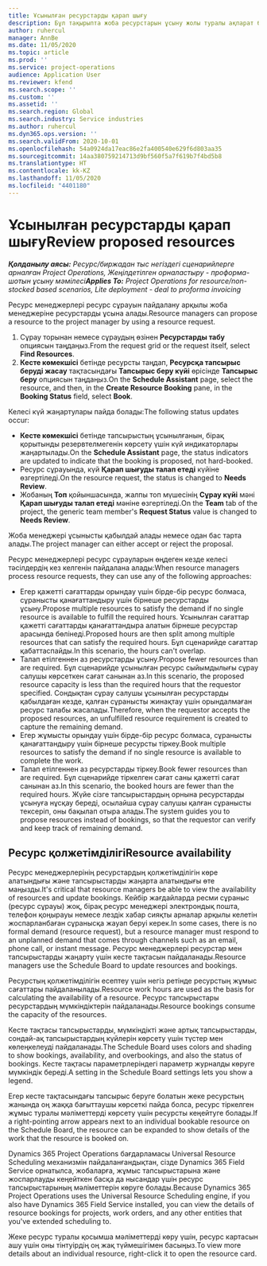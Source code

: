 ```yaml
---
title: Ұсынылған ресурстарды қарап шығу
description: Бұл тақырыпта жоба ресурстарын ұсыну жолы туралы ақпарат берілген.
author: ruhercul
manager: AnnBe
ms.date: 11/05/2020
ms.topic: article
ms.prod: ''
ms.service: project-operations
audience: Application User
ms.reviewer: kfend
ms.search.scope: ''
ms.custom: ''
ms.assetid: ''
ms.search.region: Global
ms.search.industry: Service industries
ms.author: ruhercul
ms.dyn365.ops.version: ''
ms.search.validFrom: 2020-10-01
ms.openlocfilehash: 54a0924da17eac86e2fa400540e629f6d803aa35
ms.sourcegitcommit: 14aa380759214713d9bf560f5a7f619b7f4bd5b8
ms.translationtype: HT
ms.contentlocale: kk-KZ
ms.lasthandoff: 11/05/2020
ms.locfileid: "4401180"
---
```

# <a name="review-proposed-resources"></a><span data-ttu-id="d3fbf-103">Ұсынылған ресурстарды қарап шығу</span><span class="sxs-lookup"><span data-stu-id="d3fbf-103">Review proposed resources</span></span>

<span data-ttu-id="d3fbf-104">_**Қолданылу аясы:** Ресурс/биржадан тыс негіздегі сценарийлерге арналған Project Operations, Жеңілдетілген орналастыру - проформа-шотын ұсыну мәмілесі_</span><span class="sxs-lookup"><span data-stu-id="d3fbf-104">_**Applies To:** Project Operations for resource/non-stocked based scenarios, Lite deployment - deal to proforma invoicing_</span></span>

<span data-ttu-id="d3fbf-105">Ресурс менеджерлері ресурс сұрауын пайдалану арқылы жоба менеджеріне ресурстарды ұсына алады.</span><span class="sxs-lookup"><span data-stu-id="d3fbf-105">Resource managers can propose a resource to the project manager by using a resource request.</span></span>

1. <span data-ttu-id="d3fbf-106">Сұрау торынан немесе сұраудың өзінен **Ресурстарды табу** опциясын таңдаңыз.</span><span class="sxs-lookup"><span data-stu-id="d3fbf-106">From the request grid or the request itself, select **Find Resources**.</span></span>
2. <span data-ttu-id="d3fbf-107">**Кесте көмекшісі** бетінде ресурсты таңдап, **Ресурсқа тапсырыс беруді жасау** тақтасындағы **Тапсырыс беру күйі** өрісінде **Тапсырыс беру** опциясын таңдаңыз.</span><span class="sxs-lookup"><span data-stu-id="d3fbf-107">On the **Schedule Assistant** page, select the resource, and then, in the **Create Resource Booking** pane, in the **Booking Status** field, select **Book**.</span></span>

<span data-ttu-id="d3fbf-108">Келесі күй жаңартулары пайда болады:</span><span class="sxs-lookup"><span data-stu-id="d3fbf-108">The following status updates occur:</span></span>

- <span data-ttu-id="d3fbf-109">**Кесте көмекшісі** бетінде тапсырыстың ұсынылғанын, бірақ қорытынды резервтелмегенін көрсету үшін күй индикаторлары жаңартылады.</span><span class="sxs-lookup"><span data-stu-id="d3fbf-109">On the **Schedule Assistant** page, the status indicators are updated to indicate that the booking is proposed, not hard-booked.</span></span>
- <span data-ttu-id="d3fbf-110">Ресурс сұрауында, күй **Қарап шығуды талап етеді** күйіне өзгертіледі.</span><span class="sxs-lookup"><span data-stu-id="d3fbf-110">On the resource request, the status is changed to **Needs Review**.</span></span>
- <span data-ttu-id="d3fbf-111">Жобаның **Топ** қойыншасында, жалпы топ мүшесінің **Сұрау күйі** мәні **Қарап шығуды талап етеді** мәніне өзгертіледі.</span><span class="sxs-lookup"><span data-stu-id="d3fbf-111">On the **Team** tab of the project, the generic team member's **Request Status** value is changed to **Needs Review**.</span></span>

<span data-ttu-id="d3fbf-112">Жоба менеджері ұсынысты қабылдай алады немесе одан бас тарта алады.</span><span class="sxs-lookup"><span data-stu-id="d3fbf-112">The project manager can either accept or reject the proposal.</span></span>

<span data-ttu-id="d3fbf-113">Ресурс менеджерлері ресурс сұрауларын өңдеген кезде келесі тәсілдердің кез келгенін пайдалана алады:</span><span class="sxs-lookup"><span data-stu-id="d3fbf-113">When resource managers process resource requests, they can use any of the following approaches:</span></span>

- <span data-ttu-id="d3fbf-114">Егер қажетті сағаттарды орындау үшін бірде-бір ресурс болмаса, сұранысты қанағаттандыру үшін бірнеше ресурстарды ұсыну.</span><span class="sxs-lookup"><span data-stu-id="d3fbf-114">Propose multiple resources to satisfy the demand if no single resource is available to fulfill the required hours.</span></span> <span data-ttu-id="d3fbf-115">Ұсынылған сағаттар қажетті сағаттарды қанағаттандыра алатын бірнеше ресурстар арасында бөлінеді.</span><span class="sxs-lookup"><span data-stu-id="d3fbf-115">Proposed hours are then split among multiple resources that can satisfy the required hours.</span></span> <span data-ttu-id="d3fbf-116">Бұл сценарийде сағаттар қабаттаспайды.</span><span class="sxs-lookup"><span data-stu-id="d3fbf-116">In this scenario, the hours can't overlap.</span></span>
- <span data-ttu-id="d3fbf-117">Талап етілгеннен аз ресурстарды ұсыну.</span><span class="sxs-lookup"><span data-stu-id="d3fbf-117">Propose fewer resources than are required.</span></span> <span data-ttu-id="d3fbf-118">Бұл сценарийде ұсынылған ресурс сыйымдылығы сұрау салушы көрсеткен сағат санынан аз.</span><span class="sxs-lookup"><span data-stu-id="d3fbf-118">In this scenario, the proposed resource capacity is less than the required hours that the requestor specified.</span></span> <span data-ttu-id="d3fbf-119">Сондықтан сұрау салушы ұсынылған ресурстарды қабылдаған кезде, қалған сұранысты жинақтау үшін орындалмаған ресурс талабы жасалады.</span><span class="sxs-lookup"><span data-stu-id="d3fbf-119">Therefore, when the requestor accepts the proposed resources, an unfulfilled resource requirement is created to capture the remaining demand.</span></span>
- <span data-ttu-id="d3fbf-120">Егер жұмысты орындау үшін бірде-бір ресурс болмаса, сұранысты қанағаттандыру үшін бірнеше ресурсты тіркеу.</span><span class="sxs-lookup"><span data-stu-id="d3fbf-120">Book multiple resources to satisfy the demand if no single resource is available to complete the work.</span></span>
- <span data-ttu-id="d3fbf-121">Талап етілгеннен аз ресурстарды тіркеу.</span><span class="sxs-lookup"><span data-stu-id="d3fbf-121">Book fewer resources than are required.</span></span> <span data-ttu-id="d3fbf-122">Бұл сценарийде тіркелген сағат саны қажетті сағат санынан аз.</span><span class="sxs-lookup"><span data-stu-id="d3fbf-122">In this scenario, the booked hours are fewer than the required hours.</span></span> <span data-ttu-id="d3fbf-123">Жүйе сізге тапсырыстардың орнына ресурстарды ұсынуға нұсқау береді, осылайша сұрау салушы қалған сұранысты тексеріп, оны бақылап отыра алады.</span><span class="sxs-lookup"><span data-stu-id="d3fbf-123">The system guides you to propose resources instead of bookings, so that the requestor can verify and keep track of remaining demand.</span></span>

## <a name="resource-availability"></a><span data-ttu-id="d3fbf-124">Ресурс қолжетімділігі</span><span class="sxs-lookup"><span data-stu-id="d3fbf-124">Resource availability</span></span>

<span data-ttu-id="d3fbf-125">Ресурс менеджерлерінің ресурстардың қолжетімділігін көре алатындығы және тапсырыстарды жаңарта алатындығы өте маңызды.</span><span class="sxs-lookup"><span data-stu-id="d3fbf-125">It's critical that resource managers be able to view the availability of resources and update bookings.</span></span> <span data-ttu-id="d3fbf-126">Кейбір жағдайларда ресми сұраныс (ресурс сұрауы) жоқ, бірақ ресурс менеджері электрондық пошта, телефон қоңырауы немесе лездік хабар сияқты арналар арқылы келетін жоспарланбаған сұранысқа жауап беруі керек.</span><span class="sxs-lookup"><span data-stu-id="d3fbf-126">In some cases, there is no formal demand (resource request), but a resource manager must respond to an unplanned demand that comes through channels such as an email, phone call, or instant message.</span></span> <span data-ttu-id="d3fbf-127">Ресурс менеджерлері ресурстар мен тапсырыстарды жаңарту үшін кесте тақтасын пайдаланады.</span><span class="sxs-lookup"><span data-stu-id="d3fbf-127">Resource managers use the Schedule Board to update resources and bookings.</span></span>

<span data-ttu-id="d3fbf-128">Ресурстың қолжетімділігін есептеу үшін негіз ретінде ресурстың жұмыс сағаттары пайдаланылады.</span><span class="sxs-lookup"><span data-stu-id="d3fbf-128">Resource work hours are used as the basis for calculating the availability of a resource.</span></span> <span data-ttu-id="d3fbf-129">Ресурс тапсырыстары ресурстардың мүмкіндіктерін пайдаланады.</span><span class="sxs-lookup"><span data-stu-id="d3fbf-129">Resource bookings consume the capacity of the resources.</span></span>

<span data-ttu-id="d3fbf-130">Кесте тақтасы тапсырыстарды, мүмкіндікті және артық тапсырыстарды, сондай-ақ тапсырыстардың күйлерін көрсету үшін түстер мен көлеңкелеуді пайдаланады.</span><span class="sxs-lookup"><span data-stu-id="d3fbf-130">The Schedule Board uses colors and shading to show bookings, availability, and overbookings, and also the status of bookings.</span></span> <span data-ttu-id="d3fbf-131">Кесте тақтасы параметрлеріндегі параметр журналды көруге мүмкіндік береді.</span><span class="sxs-lookup"><span data-stu-id="d3fbf-131">A setting in the Schedule Board settings lets you show a legend.</span></span>

<span data-ttu-id="d3fbf-132">Егер кесте тақтасындағы тапсырыс беруге болатын жеке ресурстың жанында оң жаққа бағыттаушы көрсеткі пайда болса, ресурс тіркелген жұмыс туралы мәліметтерді көрсету үшін ресурсты кеңейтуге болады.</span><span class="sxs-lookup"><span data-stu-id="d3fbf-132">If a right-pointing arrow appears next to an individual bookable resource on the Schedule Board, the resource can be expanded to show details of the work that the resource is booked on.</span></span>

<span data-ttu-id="d3fbf-133">Dynamics 365 Project Operations бағдарламасы Universal Resource Scheduling механизмін пайдаланғандықтан, сізде Dynamics 365 Field Service орнатылса, жобаларға, жұмыс тапсырыстарына және жоспарлауды кеңейткен басқа да нысандар үшін ресурс тапсырыстарының мәліметтерін көруге болады.</span><span class="sxs-lookup"><span data-stu-id="d3fbf-133">Because Dynamics 365 Project Operations uses the Universal Resource Scheduling engine, if you also have Dynamics 365 Field Service installed, you can view the details of resource bookings for projects, work orders, and any other entities that you've extended scheduling to.</span></span>

<span data-ttu-id="d3fbf-134">Жеке ресурс туралы қосымша мәліметтерді көру үшін, ресурс картасын ашу үшін оны тінтуірдің оң жақ түймешігімен басыңыз.</span><span class="sxs-lookup"><span data-stu-id="d3fbf-134">To view more details about an individual resource, right-click it to open the resource card.</span></span>

